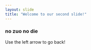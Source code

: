 ```yaml
---
layout: slide
title: "Welcome to our second slide!"
---
```

### no zuo no die
Use the left arrow to go back!
